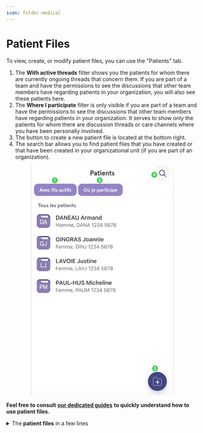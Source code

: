 ```yaml
---
icon: folder-medical
---
```


# Patient Files

To view, create, or modify patient files, you can use the "Patients" tab.

1. The **With active threads** filter shows you the patients for whom there are currently ongoing threads that concern them. If you are part of a team and have the permissions to see the discussions that other team members have regarding patients in your organization, you will also see these patients here.
2. The **Where I participate** filter is only visible if you are part of a team and have the permissions to see the discussions that other team members have regarding patients in your organization. It serves to show only the patients for whom there are discussion threads or care channels where you have been personally involved.
3. The button to create a new patient file is located at the bottom right.
4. The search bar allows you to find patient files that you have created or that have been created in your organizational unit (if you are part of an organization).

<div align="center"><figure><img src="../.gitbook/assets/Creer une nouvelle fiche patient - Step4.jpeg" alt="" width="375"><figcaption></figcaption></figure></div>

**Feel free to consult** [**our dedicated guides**](https://support-en.braver.net/guides/for-professionals/patient-files) **to quickly understand how to use patient files.**

<details>

<summary>The <strong>patient files</strong> in a few lines</summary>

* Patient files allow identifying the patients about whom you collaborate. All clinical discussion threads about this patient will be recorded in this location.
* Each independent professional or organization can create patient files and collaborate with other stakeholders using these files as anchors.
* These files collect all exchanged information as well as the consents obtained from patients to carry out these exchanges within secure channels.
* To preserve confidentiality, the patient files held by professionals or organizations are not themselves shared during collaboration with other stakeholders. However, nominative information is indeed shared to simplify the process. Each person has their own file and thus their own perspective of the patient's information, to the extent of what they can access.
* The patient files of an organization can be aligned and/or synchronized with a centralized patient index to ensure continuity of information and proper referencing.

</details>
